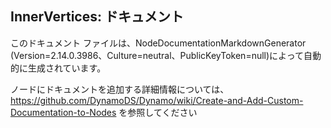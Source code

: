 <!--- Autodesk.DesignScript.Geometry.TSpline.TSplineTopology.InnerVertices --->
<!--- UZ7LZDBGWQPVR7727ZYQZDLUW55DWAGDHV5P5O7EVZL4HMD3B7TQ --->
## InnerVertices: ドキュメント
このドキュメント ファイルは、NodeDocumentationMarkdownGenerator (Version=2.14.0.3986、Culture=neutral、PublicKeyToken=null)によって自動的に生成されています。

ノードにドキュメントを追加する詳細情報については、https://github.com/DynamoDS/Dynamo/wiki/Create-and-Add-Custom-Documentation-to-Nodes を参照してください

